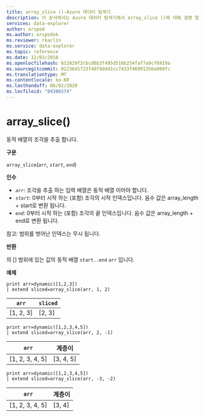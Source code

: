 ```yaml
---
title: array_slice ()-Azure 데이터 탐색기
description: 이 문서에서는 Azure 데이터 탐색기에서 array_slice ()에 대해 설명 합니다.
services: data-explorer
author: orspod
ms.author: orspodek
ms.reviewer: rkarlin
ms.service: data-explorer
ms.topic: reference
ms.date: 12/03/2018
ms.openlocfilehash: 612829f2cbcd8b3f495d516b254faf7a9cf6919a
ms.sourcegitcommit: 02236d1f23f48f9dd41cc7433f46991356a869fc
ms.translationtype: MT
ms.contentlocale: ko-KR
ms.lasthandoff: 06/02/2020
ms.locfileid: "84306574"
---
```

# <a name="array_slice"></a>array_slice()

동적 배열의 조각을 추출 합니다.

**구문**

`array_slice`(*`arr`*, *`start`*, *`end`*)

**인수**

* *`arr`*: 조각을 추출 하는 입력 배열은 동적 배열 이어야 합니다.
* *`start`*: 0부터 시작 하는 (포함) 조각의 시작 인덱스입니다. 음수 값은 array_length + start로 변환 됩니다.
* *`end`*: 0부터 시작 하는 (포함) 조각의 끝 인덱스입니다. 음수 값은 array_length + end로 변환 됩니다.

참고: 범위를 벗어난 인덱스는 무시 됩니다.

**반환**

의 [] 범위에 있는 값의 동적 배열 `start..end` `arr` 입니다.

**예제**

<!-- csl: https://help.kusto.windows.net:443/Samples -->
```kusto
print arr=dynamic([1,2,3]) 
| extend sliced=array_slice(arr, 1, 2)
```
|`arr`|`sliced`|
|---|---|
|[1, 2, 3]|[2, 3]|

<!-- csl: https://help.kusto.windows.net:443/Samples -->
```kusto
print arr=dynamic([1,2,3,4,5]) 
| extend sliced=array_slice(arr, 2, -1)
```
|`arr`|계층이|
|---|---|
|[1, 2, 3, 4, 5]|[3, 4, 5]|

<!-- csl: https://help.kusto.windows.net:443/Samples -->
```kusto
print arr=dynamic([1,2,3,4,5]) 
| extend sliced=array_slice(arr, -3, -2)
```
|`arr`|계층이|
|---|---|
|[1, 2, 3, 4, 5]|[3, 4]|
